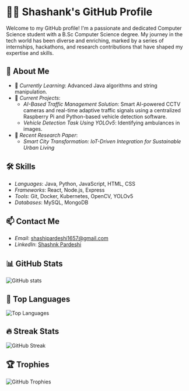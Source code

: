 # 🧑‍💻 Shashank's GitHub Profile

Welcome to my GitHub profile! I'm a passionate and dedicated Computer Science student with a B.Sc Computer Science degree. My journey in the tech world has been diverse and enriching, marked by a series of internships, hackathons, and research contributions that have shaped my expertise and skills.

## 🚀 About Me

- 🌱 *Currently Learning*: Advanced Java algorithms and string manipulation.
- 🔭 *Current Projects*:
  - *AI-Based Traffic Management Solution*: Smart AI-powered CCTV cameras and real-time adaptive traffic signals using a centralized Raspberry Pi and Python-based vehicle detection software.
  - *Vehicle Detection Task Using YOLOv5*: Identifying ambulances in images.
- 🏅 *Recent Research Paper*:
  - *Smart City Transformation: IoT-Driven Integration for Sustainable Urban Living*

## 🛠 Skills

- *Languages*: Java, Python, JavaScript, HTML, CSS
- *Frameworks*: React, Node.js, Express
- *Tools*: Git, Docker, Kubernetes, OpenCV, YOLOv5
- *Databases*: MySQL, MongoDB

## 📫 Contact Me

- *Email*: [shashipardeshi1657@gmail.com](mailto:shashipardeshi1657@gmail.com)
- *LinkedIn*: [Shashnk Pardeshi](https://www.linkedin.com/in/shashanksing-pardeshi-045857257?utm_source=share&utm_campaign=share_via&utm_content=profile&utm_medium=android_app)

## 📊 GitHub Stats

![GitHub stats](https://github-readme-stats.vercel.app/api?username=yourusername&show_icons=true&theme=radical)

## 🌟 Top Languages

![Top Languages](https://github-readme-stats.vercel.app/api/top-langs/?username=yourusername&layout=compact&theme=radical)

## 🔥 Streak Stats

![GitHub Streak](https://github-readme-streak-stats.herokuapp.com/?user=yourusername&theme=radical)

## 🏆 Trophies

![GitHub Trophies](https://github-profile-trophy.vercel.app/?username=yourusername&theme=radical)
